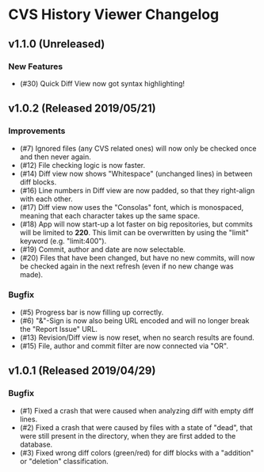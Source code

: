 # CVS History Viewer Changelog

## v1.1.0 (Unreleased)
### New Features
* (#30) Quick Diff View now got syntax highlighting!

## v1.0.2 (Released 2019/05/21)
### Improvements
* (#7) Ignored files (any CVS related ones) will now only be checked once and then never again.
* (#12) File checking logic is now faster.
* (#14) Diff view now shows "Whitespace" (unchanged lines) in between diff blocks.
* (#16) Line numbers in Diff view are now padded, so that they right-align with each other.
* (#17) Diff view now uses the "Consolas" font, which is monospaced, meaning that each character takes up the same space.
* (#18) App will now start-up a lot faster on big repositories, but commits will be limited to **220**. This limit can be overwritten by using the "limit" keyword (e.g. "limit:400").
* (#19) Commit, author and date are now selectable.
* (#20) Files that have been changed, but have no new commits, will now be checked again in the next refresh (even if no new change was made).
### Bugfix
* (#5) Progress bar is now filling up correctly.
* (#6) "&"-Sign is now also being URL encoded and will no longer break the "Report Issue" URL.
* (#13) Revision/Diff view is now reset, when no search results are found.
* (#15) File, author and commit filter are now connected via "OR".

## v1.0.1 (Released 2019/04/29)
### Bugfix
* (#1) Fixed a crash that were caused when analyzing diff with empty diff lines.
* (#2) Fixed a crash that were caused by files with a state of "dead", that were still present in the directory, when they are first added to the database.
* (#3) Fixed wrong diff colors (green/red) for diff blocks with a "addition" or "deletion" classification.